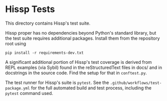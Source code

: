 <!--
Copyright 2023 Matthew Egan Odendahl
SPDX-License-Identifier: Apache-2.0
-->
# Hissp Tests
This directory contains Hissp's test suite.

Hissp proper has no dependencies beyond Python's standard library,
but the test suite requires additional packages.
Install them from the repository root using
```
pip install -r requirements-dev.txt
```

A significant additional portion of Hissp's test coverage is derived from
REPL examples (via Sybil) found in the reStructuredText files in docs/
and in docstrings in the source code.
Find the setup for that in `conftest.py`.

The test runner for Hissp's suite is `pytest`.
See the `.github/workflows/test-package.yml`
for the full automated build and test process,
including the `pytest` command used.
